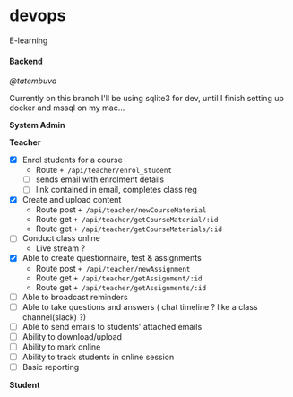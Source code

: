 # devops

E-learning

#### Backend

_@tatembuva_

Currently on this branch I'll be using sqlite3 for dev, until I finish setting up docker and mssql on my mac...

**System Admin**

**Teacher**

- [x] Enrol students for a course
  - Route `+ /api/teacher/enrol_student`
  - [ ] sends email with enrolment details
  - [ ] link contained in email, completes class reg
- [x] Create and upload content
  - Route post `+ /api/teacher/newCourseMaterial`
  - Route get `+ /api/teacher/getCourseMaterial/:id`
  - Route get `+ /api/teacher/getCourseMaterials/:id`
- [ ] Conduct class online
  - Live stream ?
- [x] Able to create questionnaire, test & assignments
  - Route post `+ /api/teacher/newAssignment`
  - Route get `+ /api/teacher/getAssignment/:id`
  - Route get `+ /api/teacher/getAssignments/:id`
- [ ] Able to broadcast reminders
- [ ] Able to take questions and answers ( chat timeline ? like a class channel(slack) ?)
- [ ] Able to send emails to students' attached emails
- [ ] Ability to download/upload
- [ ] Ability to mark online
- [ ] Ability to track students in online session
- [ ] Basic reporting

**Student**
